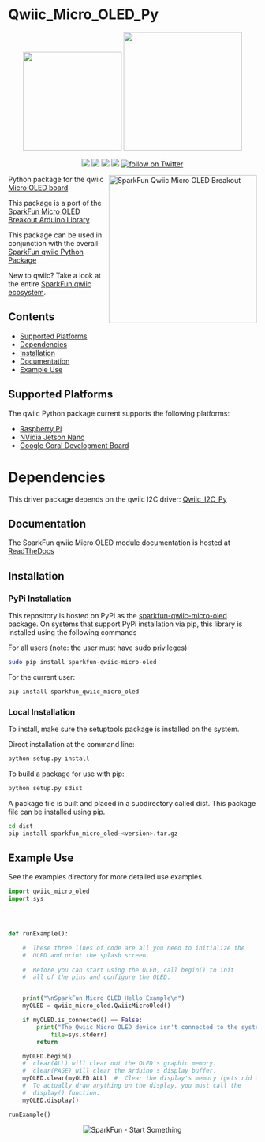 Qwiic_Micro_OLED_Py
===================

<p align="center">
   <img src="https://cdn.sparkfun.com/assets/custom_pages/2/7/2/qwiic-logo-registered.jpg"  width=200>  
   <img src="https://www.python.org/static/community_logos/python-logo-master-v3-TM.png"  width=240>   
</p>
<p align="center">
	<a href="https://pypi.org/project/sparkfun-qwiic-micro-oled/" alt="Package">
		<img src="https://img.shields.io/pypi/pyversions/sparkfun_qwiic_micro_oled.svg" /></a>
	<a href="https://github.com/sparkfun/Qwiic_Micro_OLED_Py/issues" alt="Issues">
		<img src="https://img.shields.io/github/issues/sparkfun/Qwiic_Micro_OLED_Py.svg" /></a>
	<a href="https://qwiic-micro-oled-py.readthedocs.io/en/latest/index.html" alt="Documentation">
		<img src="https://readthedocs.org/projects/qwiic-micro-oled-py/badge/?version=latest&style=flat" /></a>
	<a href="https://github.com/sparkfun/Qwiic_Micro_OLED_Py/blob/master/LICENSE" alt="License">
		<img src="https://img.shields.io/badge/license-MIT-blue.svg" /></a>
	<a href="https://twitter.com/intent/follow?screen_name=sparkfun">
        	<img src="https://img.shields.io/twitter/follow/sparkfun.svg?style=social&logo=twitter"
           	 alt="follow on Twitter"></a>
	
</p>

<img src="https://cdn.sparkfun.com//assets/parts/1/2/6/2/1/14532-SparkFun_Micro_OLED_Breakout__Qwiic_-01.jpg"  align="right" width=300 alt="SparkFun Qwiic Micro OLED Breakout">

Python package for the qwiic [Micro OLED board](https://www.sparkfun.com/products/14532)

This package is a port of the [SparkFun Micro OLED Breakout Arduino Library](https://github.com/sparkfun/SparkFun_Micro_OLED_Arduino_Library)

This package can be used in conjunction with the overall [SparkFun qwiic Python Package](https://github.com/sparkfun/Qwiic_Py)

New to qwiic? Take a look at the entire [SparkFun qwiic ecosystem](https://www.sparkfun.com/qwiic).

## Contents

* [Supported Platforms](#supported-platforms)
* [Dependencies](#dependencies)
* [Installation](#installation)
* [Documentation](#documentation)
* [Example Use](#example-use)

Supported Platforms
--------------------
The qwiic Python package current supports the following platforms:
* [Raspberry Pi](https://www.sparkfun.com/search/results?term=raspberry+pi)
* [NVidia Jetson Nano](https://www.sparkfun.com/products/15297)
* [Google Coral Development Board](https://www.sparkfun.com/products/15318)

Dependencies
================
This driver package depends on the qwiic I2C driver: 
[Qwiic_I2C_Py](https://github.com/sparkfun/Qwiic_I2C_Py)

Documentation
-------------
The SparkFun qwiic Micro OLED module documentation is hosted at [ReadTheDocs](https://qwiic-micro-oled-py.readthedocs.io/en/latest/index.html)

Installation
--------------

### PyPi Installation
This repository is hosted on PyPi as the [sparkfun-qwiic-micro-oled](https://pypi.org/project/sparkfun-qwiic-micro-oled/) package. On systems that support PyPi installation via pip, this library is installed using the following commands

For all users (note: the user must have sudo privileges):
```sh
sudo pip install sparkfun-qwiic-micro-oled
```
For the current user:

```sh
pip install sparkfun_qwiic_micro_oled
```

### Local Installation
To install, make sure the setuptools package is installed on the system.

Direct installation at the command line:
```sh
python setup.py install
```

To build a package for use with pip:
```sh
python setup.py sdist
 ```
A package file is built and placed in a subdirectory called dist. This package file can be installed using pip.
```sh
cd dist
pip install sparkfun_micro_oled-<version>.tar.gz
```
  
Example Use
------------
See the examples directory for more detailed use examples.

```python
import qwiic_micro_oled
import sys




def runExample():

    #  These three lines of code are all you need to initialize the
    #  OLED and print the splash screen.
  
    #  Before you can start using the OLED, call begin() to init
    #  all of the pins and configure the OLED.


    print("\nSparkFun Micro OLED Hello Example\n")
    myOLED = qwiic_micro_oled.QwiicMicroOled()

    if myOLED.is_connected() == False:
        print("The Qwiic Micro OLED device isn't connected to the system. Please check your connection", \
            file=sys.stderr)
        return

    myOLED.begin()
    #  clear(ALL) will clear out the OLED's graphic memory.
    #  clear(PAGE) will clear the Arduino's display buffer.
    myOLED.clear(myOLED.ALL)  #  Clear the display's memory (gets rid of artifacts)
    #  To actually draw anything on the display, you must call the
    #  display() function. 
    myOLED.display()

runExample()
```

<p align="center">
<img src="https://cdn.sparkfun.com/assets/custom_pages/3/3/4/dark-logo-red-flame.png" alt="SparkFun - Start Something">
</p>
